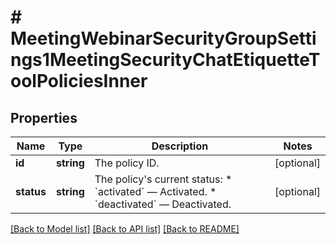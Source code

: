 # # MeetingWebinarSecurityGroupSettings1MeetingSecurityChatEtiquetteToolPoliciesInner

## Properties

Name | Type | Description | Notes
------------ | ------------- | ------------- | -------------
**id** | **string** | The policy ID. | [optional]
**status** | **string** | The policy&#39;s current status:  * &#x60;activated&#x60; — Activated.  * &#x60;deactivated&#x60; — Deactivated. | [optional]

[[Back to Model list]](../../README.md#models) [[Back to API list]](../../README.md#endpoints) [[Back to README]](../../README.md)
